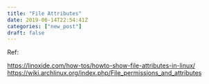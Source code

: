 ```yaml
---
title: "File Attributes"
date: 2019-06-14T22:54:41Z
categories: ["new_post"]
draft: false
---
```


Ref: 

https://linoxide.com/how-tos/howto-show-file-attributes-in-linux/
https://wiki.archlinux.org/index.php/File_permissions_and_attributes